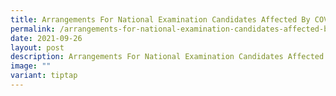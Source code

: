 ```yaml
---
title: Arrangements For National Examination Candidates Affected By COVID19
permalink: /arrangements-for-national-examination-candidates-affected-by-covid19/
date: 2021-09-26
layout: post
description: Arrangements For National Examination Candidates Affected By COVID19
image: ""
variant: tiptap
---
```


